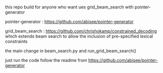 this repo build for anyone who want ues grid_beam_search with pointer-generator

pointer-generator : https://github.com/abisee/pointer-generator

grid_beam_search : https://github.com/chrishokamp/constrained_decoding
which extends beam search to allow the inclusion of pre-specified lexical constraints

the main change in beam_search.py and run_grid_beam_search()

just run the code follow the readme from
https://github.com/abisee/pointer-generator
